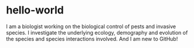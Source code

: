 # hello-world
I am a biologist working on the biological control of pests and invasive species. 
I investigate the underlying ecology, demography and evolution of the species and species interactions involved.
And I am new to GitHub! 
